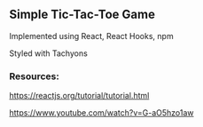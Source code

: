 ## Simple Tic-Tac-Toe Game

Implemented using React, React Hooks, npm

Styled with Tachyons



### Resources: 

https://reactjs.org/tutorial/tutorial.html

https://www.youtube.com/watch?v=G-aO5hzo1aw
